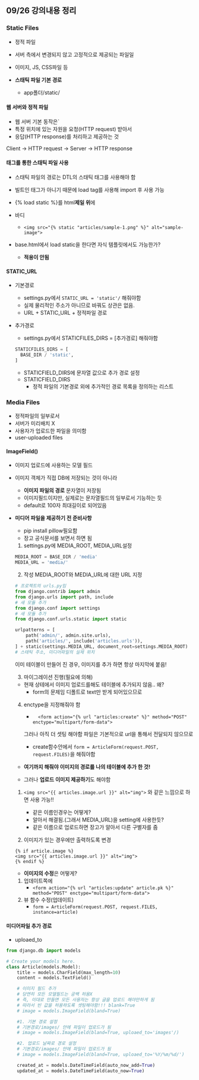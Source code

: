 ## 09/26 강의내용 정리

### Static Files
- 정적 파일
- 서버 측에서 변경되지 않고 고정적으로 제공되는 파일일
- 이미지, JS, CSS파일 등

- **스태틱 파일 기본 경로**
    - app폴더/static/

#### 웹 서버와 정적 파일
- 웹 서버 기본 동작은`
- 특정 위치에 있는 자원을 요청(HTTP request) 받아서
- 응답(HTTP response)를 처리하고 제공하는 것

Client $\rightarrow$ HTTP request $\rightarrow$ Server $\rightarrow$ HTTP response

#### 태그를 통한 스태틱 파일 사용
- 스태틱 파일의 경로는 DTL의 스태틱 태그를 사용해야 함
- 빌트인 태그가 아니기 때문에 load tag를 사용해 import 후 사용 가능

- {% load static %}를 html**제일 위**에 
- 바디
  - `<img src="{% static "articles/sample-1.png" %}" alt="sample-image">`

- base.html에서 load static을 한다면 자식 템플릿에서도 가능한가?
  - **적용이 안됨**

#### STATIC_URL
- 기본경로
    - settings.py에서 `STATIC_URL = 'static'/` 해줘야함
    - 실제 물리적인 주소가 아니므로 바꿔도 상관은 없음.
    - URL + STATIC_URL + 정적파일 경로

- 추가경로
  - settings.py에서 STATICFILES_DIRS = [추가경로] 해줘야함
  ```py
  STATICFILES_DIRS = [
    BASE_DIR / 'static',
  ]
  ```   
  - STATICFIELD_DIRS에 문자열 값으로 추가 경로 설정
  - STATICFIELD_DIRS
    - 정적 파일의 기본경로 외에 추가적인 경로 목록을 정의하는 리스트

### Media Files
- 정적파일의 일부로서 
- 서버가 미리배치 X
- 사용자가 업로드한 파일을 의미함
- user-uploaded files

#### ImageField()
- 이미지 업로드에 사용하는 모델 필드
- 이미지 객체가 직접 DB에 저장되는 것이 아니라
    - **이미지 파일의 경로** 문자열이 저장됨
    - 이미지필드이지만, 실제로는 문자열필드의 일부로서 기능하는 듯
    - default로 100자 최대길이로 되어있음

- **미디어 파일을 제공하기 전 준비사항**
    - pip install pillow필요함
    - 장고 공식문서를 보면서 하면 됨
    1. settings.py에 MEDIA_ROOT, MEDIA_URL설정
    ```py
    MEDIA_ROOT = BASE_DIR / 'media'
    MEDIA_URL = 'media/'
    ```
    2. 작성 MEDIA_ROOT와 MEDIA_URL에 대한 URL 지정
    ```py
    # 프로젝트의 urls.py임
    from django.contrib import admin
    from django.urls import path, include
    # 새 모듈 추가
    from django.conf import settings
    # 새 모듈 추가
    from django.conf.urls.static import static

    urlpatterns = [
        path('admin/', admin.site.urls),
        path('articles/', include('articles.urls')),
    ] + static(settings.MEDIA_URL, document_root=settings.MEDIA_ROOT)
    # 스태틱 주소, 미디어파일의 실제 위치
    ```

    이미 테이블이 만들어 진 경우, 이미지를 추가 하면 항상 마지막에 붙음!
    
    3. 마이그레이션 진행(필요에 의해)


    - 현재 상테에서 이미지 업로드를해도 테이블에 추가되지 않음.. 왜?
        - form의 문제임 디폴트로 text만 받게 되어있으므로
         
    4. enctype을 지정해줘야 함
       - `  <form action="{% url "articles:create" %}" method="POST" enctype="multipart/form-data">`
       
       그러나 아직 더 셋팅 해야함
       파일은 기본적으로 url을 통해서 전달되지 않으므로 
       -  create함수안에서 `form = ArticleForm(request.POST, request.FILES)`을 해줘야함
    
    - **여기까지 해줘야 이미지의 경로를 나의 테이블에 추가 한 것!**

    - 그러나 **업로드 이미지 제공하기**도 해야함
    
    1. `<img src="{{ articles.image.url }}" alt="img">` 와 같은 느낌으로 하면 사용 가능!!
       - 같은 이름인경우는 어떻게? 
       - 알아서 해결됨.(그래서 MEDIA_URL)을 setting에 사용한듯?
       - 같은 이름으로 업로드하면 장고가 알아서 다른 구별자를 줌
    
    2. 이미지가 있는 경우에만 출력하도록 변경
    ```
    {% if article.image %}
    <img src="{{ articles.image.url }}" alt="img">
    {% endif %}
    ```

    - **이미지의 수정**은 어떻게?
    1. 업데이트쪽에
        - `<form action="{% url "articles:update" article.pk %}" method="POST" enctype="multipart/form-data">`
    2. 뷰 함수 수정(업데이트)
        - `form = ArticleForm(request.POST, request.FILES, instance=article)`

#### 미디어파일 추가 경로
- uploaed_to 
```py
from django.db import models

# Create your models here.
class Article(models.Model):
    title = models.CharField(max_length=10)
    content = models.TextField()

    # 이미지 필드 추가
    # 당연히 모든 모델필드는 공백 허용X
    # 즉, 이대로 만들면 모든 사용자는 항상 글을 업로드 해야만하게 됨
    # 따라서 빈 값을 허용하도록 셋팅해야함!!! blank=True
    # image = models.ImageField(bland=True)

    #1. 기본 경로 설정
    # 기본경로/images/ 안에 파일이 업로드가 됨
    # image = models.ImageField(bland=True, uploaed_to='images'/)

    #2. 업로드 날짜로 경로 설정
    # 기본경로/images/ 안에 파일이 업로드가 됨
    # image = models.ImageField(bland=True, uploaed_to='%Y/%m/%d/')

    created_at = models.DateTimeField(auto_now_add=True)
    updated_at = models.DateTimeField(auto_now=True)
    

```
